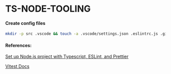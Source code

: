 # TS-NODE-TOOLING

#### Create config files

 ```bash
 mkdir -p src .vscode && touch -a .vscode/settings.json .eslintrc.js .gitignore prettier.config.js tsconfig.json vite.config.js
 ```

#### References:
[Set up Node.js project with Typescript, ESLint, and Prettier](https://blog.tericcabrel.com/set-up-a-nodejs-project-with-typescript-eslint-and-prettier)

[Vitest Docs](https://vitest.dev/guide/)
